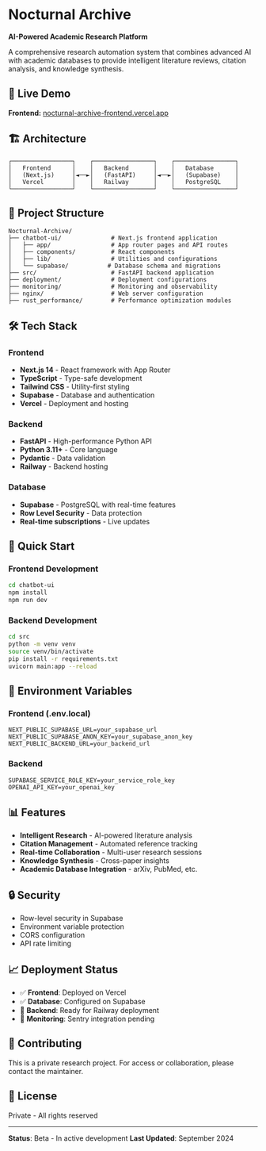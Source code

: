 # Nocturnal Archive

**AI-Powered Academic Research Platform**

A comprehensive research automation system that combines advanced AI with academic databases to provide intelligent literature reviews, citation analysis, and knowledge synthesis.

## 🚀 Live Demo

**Frontend:** [nocturnal-archive-frontend.vercel.app](https://nocturnal-archive-frontend.vercel.app)

## 🏗️ Architecture

```
┌─────────────────┐    ┌─────────────────┐    ┌─────────────────┐
│   Frontend      │    │   Backend       │    │   Database      │
│   (Next.js)     │◄──►│   (FastAPI)     │◄──►│   (Supabase)    │
│   Vercel        │    │   Railway       │    │   PostgreSQL    │
└─────────────────┘    └─────────────────┘    └─────────────────┘
```

## 📁 Project Structure

```
Nocturnal-Archive/
├── chatbot-ui/              # Next.js frontend application
│   ├── app/                 # App router pages and API routes
│   ├── components/          # React components
│   ├── lib/                 # Utilities and configurations
│   └── supabase/           # Database schema and migrations
├── src/                     # FastAPI backend application
├── deployment/              # Deployment configurations
├── monitoring/              # Monitoring and observability
├── nginx/                   # Web server configuration
├── rust_performance/        # Performance optimization modules
```

## 🛠️ Tech Stack

### Frontend
- **Next.js 14** - React framework with App Router
- **TypeScript** - Type-safe development
- **Tailwind CSS** - Utility-first styling
- **Supabase** - Database and authentication
- **Vercel** - Deployment and hosting

### Backend
- **FastAPI** - High-performance Python API
- **Python 3.11+** - Core language
- **Pydantic** - Data validation
- **Railway** - Backend hosting

### Database
- **Supabase** - PostgreSQL with real-time features
- **Row Level Security** - Data protection
- **Real-time subscriptions** - Live updates

## 🚀 Quick Start

### Frontend Development
```bash
cd chatbot-ui
npm install
npm run dev
```

### Backend Development
```bash
cd src
python -m venv venv
source venv/bin/activate
pip install -r requirements.txt
uvicorn main:app --reload
```

## 🔧 Environment Variables

### Frontend (.env.local)
```env
NEXT_PUBLIC_SUPABASE_URL=your_supabase_url
NEXT_PUBLIC_SUPABASE_ANON_KEY=your_supabase_anon_key
NEXT_PUBLIC_BACKEND_URL=your_backend_url
```

### Backend
```env
SUPABASE_SERVICE_ROLE_KEY=your_service_role_key
OPENAI_API_KEY=your_openai_key
```

## 📊 Features

- **Intelligent Research** - AI-powered literature analysis
- **Citation Management** - Automated reference tracking
- **Real-time Collaboration** - Multi-user research sessions
- **Knowledge Synthesis** - Cross-paper insights
- **Academic Database Integration** - arXiv, PubMed, etc.

## 🔒 Security

- Row-level security in Supabase
- Environment variable protection
- CORS configuration
- API rate limiting

## 📈 Deployment Status

- ✅ **Frontend**: Deployed on Vercel
- ✅ **Database**: Configured on Supabase
- 🔄 **Backend**: Ready for Railway deployment
- 🔄 **Monitoring**: Sentry integration pending

## 🤝 Contributing

This is a private research project. For access or collaboration, please contact the maintainer.

## 📄 License

Private - All rights reserved

---

**Status**: Beta - In active development
**Last Updated**: September 2024
